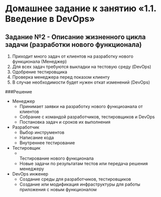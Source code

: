 [comment]: <> (Алексеев Андрей)
# Домашнее задание к занятию «1.1. Введение в DevOps»

## Задание №2 - Описание жизненного цикла задачи (разработки нового функционала)

1. Приходит много задач от клиентов на разработку нового функционала (Менеджер)
2. Для всех задач требуются выкладки на тестовую среду (DevOps)
3. Одобрение тестировщика
4. Проверка менеджера перед показом клиенту
5. В случае необходимости будет нужен откат изменений (DevOps)

###Решение

+ Менеджер
    - Принимает заявки на разработку нового функциоанала от клиентов
    - Собрание с командой разработчиков, тестировщиков и DevOps
    - Постановка задач и сроков их выполнения
+ Разработчик
    - Выбор инструментов
    - Написание кода
    - Внутреннее тестирование
+ Тестировщик
    - <br>Тестирование нового функционала
    - Новые задачи по результатам тестов или передача решения менеджеру
+ DevOps инженер
    - Создание среды для разработчиков, тестировщиков
    - Создание или модификация инфраструктуры для работы приложения с новым функционалом
    